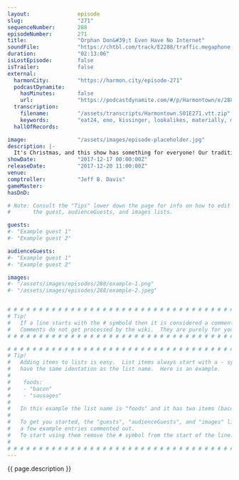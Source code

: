 ```yaml
---
layout:               episode
slug:                 "271"
sequenceNumber:       288
episodeNumber:        271
title:                "Orphan Don&#39;t Even Have No Internet"
soundFile:            "https://chtbl.com/track/E2288/traffic.megaphone.fm/STA6498538551.mp3"
duration:             "02:13:06"
isLostEpisode:        false
isTrailer:            false
external:
  harmonCity:         "https://harmon.city/episode-271"
  podcastDynamite:
    hasMinutes:       false
    url:              "https://podcastdynamite.com/#/p/Harmontown/e/288/271"
  transcription:
    filename:         "/assets/transcripts/Harmontown.S01E271.vtt.zip"
    keywords:         "eat24, eno, kissinger, lookalikes, materially, mouthwash, nolyn, porgs, roymor, skinnered, sozzled, technicality, rsvp, hussein, schraba, southie, tulips, voltage, taiko, merlin, mueller, tulip, quadrants, saddam, apologist"
  hallOfRecords:      

image:                "/assets/images/episode-placeholder.jpg"
description: |-
  It's Christmas, and this show has something for everyone! Our traditional holiday events include: The return of DeMorge Brown, Dan and Brandon discussing net neutrality, Josh Androsky stopping in again to play some games, and Spencer studying for his ham radio exam.
showDate:             "2017-12-17 00:00:00Z"
releaseDate:          "2017-12-20 11:00:00Z"
venue:                
comptroller:          "Jeff B. Davis"
gameMaster:           
hasDnD:               

# Note: Consult the "Tips" lower down the page for info on how to edit
#       the guest, audienceGuests, and images lists.

guests:
#- "Example guest 1"
#- "Example guest 2"

audienceGuests:
#- "Example guest 1"
#- "Example guest 2"

images:
#- "/assets/images/episodes/288/example-1.png"
#- "/assets/images/episodes/288/example-2.jpeg"


# # # # # # # # # # # # # # # # # # # # # # # # # # # # # # # # # # # # # # # # # # # # #
# Tip!
#   If a line starts with the # symbold then it is considered a comment.
#   Comments do not get processed by the wiki.  They are purely for your information.
# # # # # # # # # # # # # # # # # # # # # # # # # # # # # # # # # # # # # # # # # # # # #

# # # # # # # # # # # # # # # # # # # # # # # # # # # # # # # # # # # # # # # # # # # # #
# Tip!
#   Adding items to lists is easy.  List items always start with a - symbol and have
#   have the same identation as the list name.  Here is an example.
#
#    foods:
#    - "bacon"
#    - "sausages"
#
#   In this example the list name is "foods" and it has two items (bacon, and sausages).
#
#   To get you started, the "guests", "audienceGuests", and "images" lists below have
#   a few example entries commented out.
#   To start using them remove the # symbol from the start of the line.
#
# # # # # # # # # # # # # # # # # # # # # # # # # # # # # # # # # # # # # # # # # # # # #
---
```


<!-- The episode description will be rendered here -->
{{ page.description }}

<!-- Add your content BELOW here -->
<!-- vvvvvvvvvvvvvvvvvvvvvvvvvvv -->




<!-- ^^^^^^^^^^^^^^^^^^^^^^^^^^^ -->
<!-- Add your content ABOVE here -->

<!-- The episode gallery will be rendered here -->